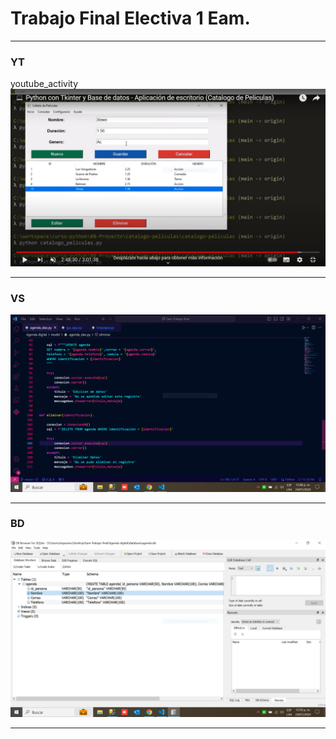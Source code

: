 <link rel="stylesheet" href="https://fonts.googleapis.com/css2?family=Material+Symbols+Outlined:opsz,wght,FILL,GRAD@20..48,100..700,0..1,-50..200" />

<h1>Trabajo Final Electiva 1 Eam.</h1>
<hr></hr>
<h3>YT</h3><span class="material-symbols-outlined">
youtube_activity
</span>
<img src="/Agenda digital/img/Captura.PNG" alt="...">
<hr></hr>
<h3>VS</h3>
<img src="/Agenda digital/img/CapturaVisual.PNG" alt="...">
<hr></hr>
<h3>BD</h3>
<img src="/Agenda digital/img/CapturaBasedeDatos.PNG" alt="...">
<hr></hr>